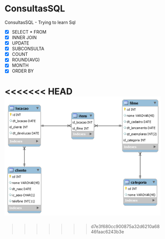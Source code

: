 # ConsultasSQL
ConsultasSQL - Trying to learn Sql

- [x] SELECT * FROM
- [x] INNER JOIN
- [x] UPDATE
- [x] SUBCONSULTA
- [x] COUNT
- [x] ROUND(AVG)
- [x] MONTH
- [x] ORDER BY

<<<<<<< HEAD
![](img/mer.png)
=======
>>>>>>> d7e3f680cc900875a32d6210a6846faac6243b3e

